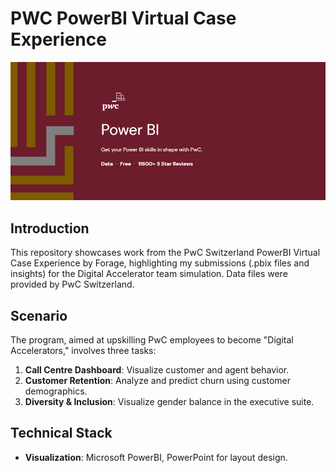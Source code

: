 # PWC PowerBI Virtual Case Experience

![image](https://github.com/joeyh820/PwC-Switzerland-Power-BI-in-Data-Analytics-Virtual-Case-Experience/blob/main/Certificate%20of%20Completion/Screenshot%202024-02-05%20223518.png)


## Introduction
This repository showcases work from the PwC Switzerland PowerBI Virtual Case Experience by Forage, highlighting my submissions (.pbix files and insights) for the Digital Accelerator team simulation. Data files were provided by PwC Switzerland.

## Scenario
The program, aimed at upskilling PwC employees to become "Digital Accelerators," involves three tasks:
1. **Call Centre Dashboard**: Visualize customer and agent behavior.
2. **Customer Retention**: Analyze and predict churn using customer demographics.
3. **Diversity & Inclusion**: Visualize gender balance in the executive suite.

## Technical Stack
- **Visualization**: Microsoft PowerBI, PowerPoint for layout design.
